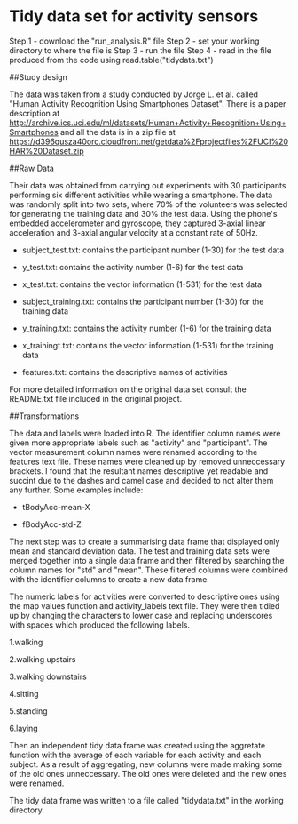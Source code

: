 # Tidy data set for activity sensors

Step 1 - download the "run_analysis.R" file
Step 2 - set your working directory to where the file is
Step 3 - run the file
Step 4 - read in the file produced from the code using read.table("tidydata.txt")

##Study design

The data was taken from a study conducted by Jorge L. et al. called "Human Activity Recognition Using Smartphones Dataset". There is a paper description at http://archive.ics.uci.edu/ml/datasets/Human+Activity+Recognition+Using+Smartphones and all the data is in a zip file at https://d396qusza40orc.cloudfront.net/getdata%2Fprojectfiles%2FUCI%20HAR%20Dataset.zip

##Raw Data

Their data was obtained from carrying out experiments with 30 participants performing six different activities while wearing a smartphone. The data was randomly split into two sets, where 70% of the volunteers was selected for generating the training data and 30% the test data. Using the phone's embedded accelerometer and gyroscope, they captured 3-axial linear acceleration and 3-axial angular velocity at a constant rate of 50Hz.

- subject_test.txt: contains the participant number (1-30) for the test data

- y_test.txt: contains the activity number (1-6) for the test data

- x_test.txt: contains the vector information (1-531) for the test data

- subject_training.txt: contains the participant number (1-30) for the training data

- y_training.txt: contains the activity number (1-6) for the training data

- x_trainingt.txt: contains the vector information (1-531) for the training data

- features.txt: contains the descriptive names of activities

For more detailed information on the original data set consult the README.txt file included in the original project.

##Transformations

The data and labels were loaded into R. The identifier column names were given more appropriate labels such as "activity" and "participant". The vector measurement column names were renamed according to the features text file. These names were cleaned up by removed unneccessary brackets. I found that the resultant names descriptive yet readable and succint due to the dashes and camel case and decided to not alter them any further. Some examples include:

- tBodyAcc-mean-X

- fBodyAcc-std-Z

The next step was to create a summarising data frame that displayed only mean and standard deviation data. The test and training data sets were merged together into a single data frame and then filtered by searching the column names for "std" and "mean". These filtered columns were combined with the identifier columns to create a new data frame.

The numeric labels for activities were converted to descriptive ones using the map values function and activity_labels text file. They were then tidied up by changing the characters to lower case and replacing underscores with spaces which produced the following labels.

1.walking

2.walking upstairs

3.walking downstairs

4.sitting

5.standing

6.laying

Then an independent tidy data frame was created using the aggretate function with the average of each variable for each activity and each subject. As a result of aggregating, new columns were made making some of the old ones unneccessary. The old ones were deleted and the new ones were renamed.

The tidy data frame was written to a file called "tidydata.txt" in the working directory.
